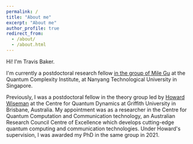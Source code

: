 ```yaml
---
permalink: /
title: "About me"
excerpt: "About me"
author_profile: true
redirect_from: 
  - /about/
  - /about.html
---
```


Hi! I'm Travis Baker. 

I'm currently a postdoctoral research fellow [in the group of Mile Gu](https://www.quantumcomplexity.org/milegu/) at the Quantum Complexity Institute, at Nanyang Technological University in Singapore.

Previously, I was a postdoctoral fellow in the theory group led by [Howard Wiseman](https://howardwiseman.me/) at the Centre for Quantum Dynamics at Griffith University in Brisbane, Australia.
My appointment was as a researcher in the Centre for Quantum Computation and Communication technology, an Australian Research Council Centre of Excellence which develops cutting-edge quantum computing and communication technologies.
Under Howard's supervision, I was awarded my PhD in the same group in 2021.


